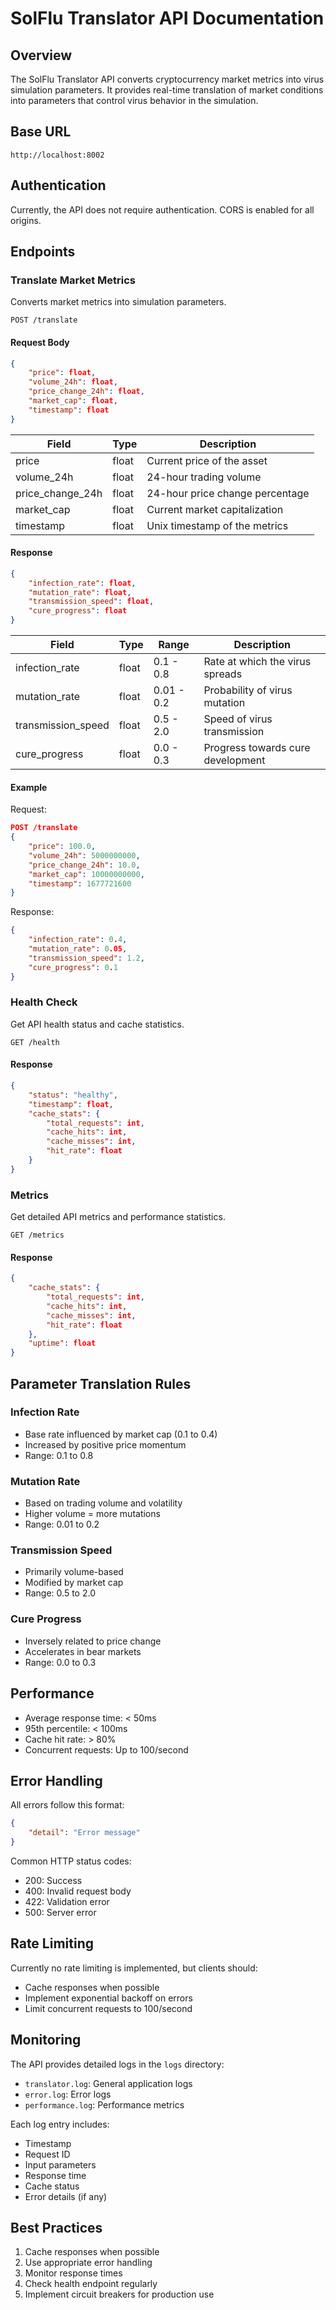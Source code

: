 # SolFlu Translator API Documentation

## Overview

The SolFlu Translator API converts cryptocurrency market metrics into virus simulation parameters. It provides real-time translation of market conditions into parameters that control virus behavior in the simulation.

## Base URL

```
http://localhost:8002
```

## Authentication

Currently, the API does not require authentication. CORS is enabled for all origins.

## Endpoints

### Translate Market Metrics

Converts market metrics into simulation parameters.

```
POST /translate
```

#### Request Body

```json
{
    "price": float,
    "volume_24h": float,
    "price_change_24h": float,
    "market_cap": float,
    "timestamp": float
}
```

| Field | Type | Description |
|-------|------|-------------|
| price | float | Current price of the asset |
| volume_24h | float | 24-hour trading volume |
| price_change_24h | float | 24-hour price change percentage |
| market_cap | float | Current market capitalization |
| timestamp | float | Unix timestamp of the metrics |

#### Response

```json
{
    "infection_rate": float,
    "mutation_rate": float,
    "transmission_speed": float,
    "cure_progress": float
}
```

| Field | Type | Range | Description |
|-------|------|-------|-------------|
| infection_rate | float | 0.1 - 0.8 | Rate at which the virus spreads |
| mutation_rate | float | 0.01 - 0.2 | Probability of virus mutation |
| transmission_speed | float | 0.5 - 2.0 | Speed of virus transmission |
| cure_progress | float | 0.0 - 0.3 | Progress towards cure development |

#### Example

Request:
```json
POST /translate
{
    "price": 100.0,
    "volume_24h": 5000000000,
    "price_change_24h": 10.0,
    "market_cap": 10000000000,
    "timestamp": 1677721600
}
```

Response:
```json
{
    "infection_rate": 0.4,
    "mutation_rate": 0.05,
    "transmission_speed": 1.2,
    "cure_progress": 0.1
}
```

### Health Check

Get API health status and cache statistics.

```
GET /health
```

#### Response

```json
{
    "status": "healthy",
    "timestamp": float,
    "cache_stats": {
        "total_requests": int,
        "cache_hits": int,
        "cache_misses": int,
        "hit_rate": float
    }
}
```

### Metrics

Get detailed API metrics and performance statistics.

```
GET /metrics
```

#### Response

```json
{
    "cache_stats": {
        "total_requests": int,
        "cache_hits": int,
        "cache_misses": int,
        "hit_rate": float
    },
    "uptime": float
}
```

## Parameter Translation Rules

### Infection Rate
- Base rate influenced by market cap (0.1 to 0.4)
- Increased by positive price momentum
- Range: 0.1 to 0.8

### Mutation Rate
- Based on trading volume and volatility
- Higher volume = more mutations
- Range: 0.01 to 0.2

### Transmission Speed
- Primarily volume-based
- Modified by market cap
- Range: 0.5 to 2.0

### Cure Progress
- Inversely related to price change
- Accelerates in bear markets
- Range: 0.0 to 0.3

## Performance

- Average response time: < 50ms
- 95th percentile: < 100ms
- Cache hit rate: > 80%
- Concurrent requests: Up to 100/second

## Error Handling

All errors follow this format:

```json
{
    "detail": "Error message"
}
```

Common HTTP status codes:
- 200: Success
- 400: Invalid request body
- 422: Validation error
- 500: Server error

## Rate Limiting

Currently no rate limiting is implemented, but clients should:
- Cache responses when possible
- Implement exponential backoff on errors
- Limit concurrent requests to 100/second

## Monitoring

The API provides detailed logs in the `logs` directory:
- `translator.log`: General application logs
- `error.log`: Error logs
- `performance.log`: Performance metrics

Each log entry includes:
- Timestamp
- Request ID
- Input parameters
- Response time
- Cache status
- Error details (if any)

## Best Practices

1. Cache responses when possible
2. Use appropriate error handling
3. Monitor response times
4. Check health endpoint regularly
5. Implement circuit breakers for production use 